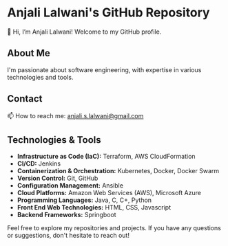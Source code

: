 # Anjali Lalwani's GitHub Repository

👋 Hi, I’m Anjali Lalwani! Welcome to my GitHub profile.

## About Me
I'm passionate about software engineering, with expertise in various technologies and tools.

## Contact
📫 How to reach me: [anjali.s.lalwani@gmail.com](mailto:anjali.s.lalwani@gmail.com)

## Technologies & Tools
- **Infrastructure as Code (IaC):** Terraform, AWS CloudFormation
- **CI/CD:** Jenkins
- **Containerization & Orchestration:** Kubernetes, Docker, Docker Swarm
- **Version Control:** Git, GitHub
- **Configuration Management:** Ansible
- **Cloud Platforms:** Amazon Web Services (AWS), Microsoft Azure
- **Programming Languages:** Java, C, C+, Python
- **Front End Web Technologies:** HTML, CSS, Javascript
- **Backend Frameworks:** Springboot

Feel free to explore my repositories and projects. If you have any questions or suggestions, don't hesitate to reach out!
